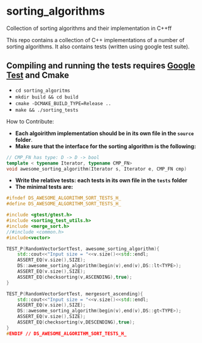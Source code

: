 # sorting_algorithms
Collection of sorting algorithms and their implementation in C++ff

This repo contains a collection of C++ implementations of a number of sorting algorithms. It also contains tests (written using google test suite).

## Compiling and running the tests requires [Google Test](https://github.com/google/googletest) and Cmake

 - `cd sorting_algoritms`
 - `mkdir build && cd build`
 - `cmake -DCMAKE_BUILD_TYPE=Release ..`
 - `make && ./sorting_tests`
 
 
 How to Contribute:
- **Each algoirithm implementation should be in its own file in the `source` folder**.
- **Make sure that the interface for the sorting algorithm is the following:**
```c++
// CMP_FN has type: D -> D -> bool
template < typename Iterator, typename CMP_FN>
void awesome_sorting_algorithm(Iterator s, Iterator e, CMP_FN cmp)
```

- **Write the relative tests: each tests in its own file in the `tests` folder**
- **The minimal tests are:** 

```c++
#ifndef DS_AWESOME_ALGORITHM_SORT_TESTS_H_
#define DS_AWESOME_ALGORITHM_SORT_TESTS_H_

#include <gtest/gtest.h>
#include <sorting_test_utils.h>
#include <merge_sort.h>
//#include <common.h>
#include<vector>

TEST_P(RandomVectorSortTest, awesome_sorting_algorithm){
    std::cout<<"Input size = "<<v.size()<<std::endl;
    ASSERT_EQ(v.size(),SIZE);
    DS::awesome_sorting_algorithm(begin(v),end(v),DS::lt<TYPE>);
    ASSERT_EQ(v.size(),SIZE);
    ASSERT_EQ(checksorting(v,ASCENDING),true);
}

TEST_P(RandomVectorSortTest, mergesort_ascending){
    std::cout<<"Input size = "<<v.size()<<std::endl;
    ASSERT_EQ(v.size(),SIZE);
    DS::awesome_sorting_algorithm(begin(v),end(v),DS::gt<TYPE>);
    ASSERT_EQ(v.size(),SIZE);
    ASSERT_EQ(checksorting(v,DESCENDING),true);
}
#ENDIF // DS_AWESOME_ALGORITHM_SORT_TESTS_H_
```



